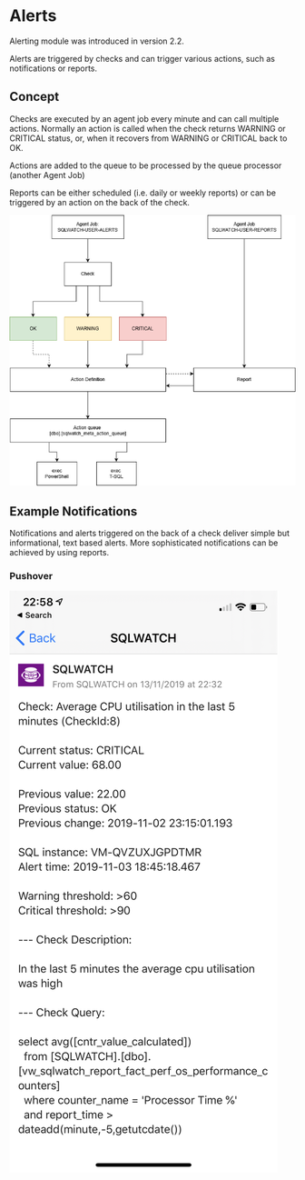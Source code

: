 # Alerts

Alerting module was introduced in version 2.2.

Alerts are triggered by checks and can trigger various actions, such as notifications or reports. 

## Concept

Checks are executed by an agent job every minute and can call multiple actions. Normally an action is called when the check returns WARNING or CRITICAL status, or, when it recovers from WARNING or CRITICAL back to OK.

Actions are added to the queue to be processed by the queue processor \(another Agent Job\)

Reports can be either scheduled \(i.e. daily or weekly reports\) or can be triggered by an action on the back of the check. 

![](../../.gitbook/assets/image%20%2848%29.png)

## Example Notifications

Notifications and alerts triggered on the back of a check deliver simple but informational, text based alerts. More sophisticated notifications can be achieved by using reports.

### Pushover

![](../../.gitbook/assets/image%20%2846%29.png)

